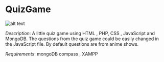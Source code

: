 # QuizGame
![alt text](https://animeeverything.online/wp-content/uploads/2020/01/guess_the_anime_quiz.jpg)

*Description*: A little quiz game using HTML , PHP, CSS , JavaScript and MongoDB. 
The questions from the quiz  game could be easily changed in the JavaScript file. 
By default questions are from anime shows.

*Requirements*: mongoDB compass , XAMPP
